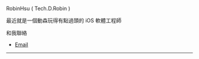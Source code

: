 

RobinHsu ( Tech.D.Robin )

最近就是一個動森玩得有點過頭的 iOS 軟體工程師

和我聯絡

* [Email](mailto:robinhsu+dev@gmail.com?subject=[ACNH%20Live%20with%20villagers])


---
